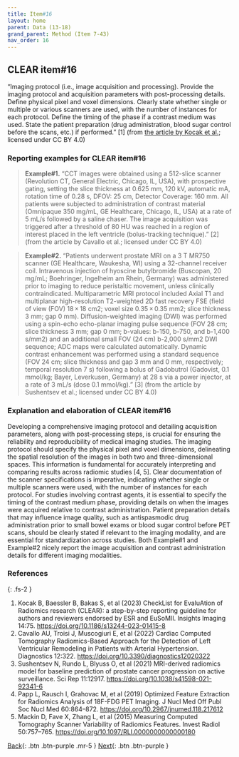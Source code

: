 ```yaml
---
title: Item#16
layout: home
parent: Data (13-18)
grand_parent: Method (Item 7-43)
nav_order: 16
---
```


## CLEAR item#16


“Imaging protocol (i.e., image acquisition and processing). Provide the imaging protocol and acquisition parameters with post-processing details. Define physical pixel and voxel dimensions. Clearly state whether single or multiple or various scanners are used, with the number of instances for each protocol. Define the timing of the phase if a contrast medium was used. State the patient preparation (drug administration, blood sugar control before the scans, etc.) if performed.” [1] (from [the article by Kocak et al.](https://insightsimaging.springeropen.com/articles/10.1186/s13244-023-01415-8); licensed under CC BY 4.0)


### Reporting examples for CLEAR item#16

> **Example#1.** “CCT images were obtained using a 512-slice scanner (Revolution CT, General Electric, Chicago, IL, USA), with prospective gating, setting the slice thickness at 0.625 mm, 120 kV, automatic mA, rotation time of 0.28 s, DFOV: 25 cm, Detector Coverage: 160 mm. All patients were subjected to administration of contrast material (Omnipaque 350 mg/mL, GE Healthcare, Chicago, IL, USA) at a rate of 5 mL/s followed by a saline chaser. The image acquisition was triggered after a threshold of 80 HU was reached in a region of interest placed in the left ventricle (bolus-tracking technique).” [2] (from the article by Cavallo et al.; licensed under CC BY 4.0)

> **Example#2.** “Patients underwent prostate MRI on a 3 T MR750 scanner (GE Healthcare, Waukesha, WI) using a 32-channel receiver coil. Intravenous injection of hyoscine butylbromide (Buscopan, 20 mg/mL; Boehringer, Ingelheim am Rhein, Germany) was administered prior to imaging to reduce peristaltic movement, unless clinically contraindicated. Multiparametric MRI protocol included Axial T1 and multiplanar high-resolution T2-weighted 2D fast recovery FSE (field of view (FOV) 18 × 18 cm2; voxel size 0.35 × 0.35 mm2; slice thickness 3 mm; gap 0 mm). Diffusion-weighted imaging (DWI) was performed using a spin-echo echo-planar imaging pulse sequence (FOV 28 cm; slice thickness 3 mm; gap 0 mm; b-values: b-150, b-750, and b-1,400 s/mm2) and an additional small FOV (24 cm) b-2,000 s/mm2 DWI sequence; ADC maps were calculated automatically. Dynamic contrast enhancement was performed using a standard sequence (FOV 24 cm; slice thickness and gap 3 mm and 0 mm, respectively; temporal resolution 7 s) following a bolus of Gadobutrol (Gadovist, 0.1 mmol/kg; Bayer, Leverkusen, Germany) at 28 s via a power injector, at a rate of 3 mL/s (dose 0.1 mmol/kg).” [3] (from the article by Sushentsev et al.; licensed under CC BY 4.0)

### Explanation and elaboration of CLEAR item#16

Developing a comprehensive imaging protocol and detailing acquisition parameters, along with post-processing steps, is crucial for ensuring the reliability and reproducibility of medical imaging studies. The imaging protocol should specify the physical pixel and voxel dimensions, delineating the spatial resolution of the images in both two and three-dimensional spaces. This information is fundamental for accurately interpreting and comparing results across radiomic studies [4, 5]. Clear documentation of the scanner specifications is imperative, indicating whether single or multiple scanners were used, with the number of instances for each protocol. For studies involving contrast agents, it is essential to specify the timing of the contrast medium phase, providing details on when the images were acquired relative to contrast administration. Patient preparation details that may influence image quality, such as antispasmodic drug administration prior to small bowel exams or blood sugar control before PET scans, should be clearly stated if relevant to the imaging modality, and are essential for standardization across studies. Both Example#1 and Example#2 nicely report the image acquisition and contrast administration details for different imaging modalities.

### References

{: .fs-2 }

1. 	Kocak B, Baessler B, Bakas S, et al (2023) CheckList for EvaluAtion of Radiomics research (CLEAR): a step-by-step reporting guideline for authors and reviewers endorsed by ESR and EuSoMII. Insights Imaging 14:75. https://doi.org/10.1186/s13244-023-01415-8
2. 	Cavallo AU, Troisi J, Muscogiuri E, et al (2022) Cardiac Computed Tomography Radiomics-Based Approach for the Detection of Left Ventricular Remodeling in Patients with Arterial Hypertension. Diagnostics 12:322. https://doi.org/10.3390/diagnostics12020322
3. 	Sushentsev N, Rundo L, Blyuss O, et al (2021) MRI-derived radiomics model for baseline prediction of prostate cancer progression on active surveillance. Sci Rep 11:12917. https://doi.org/10.1038/s41598-021-92341-6
4. 	Papp L, Rausch I, Grahovac M, et al (2019) Optimized Feature Extraction for Radiomics Analysis of 18F-FDG PET Imaging. J Nucl Med Off Publ Soc Nucl Med 60:864–872. https://doi.org/10.2967/jnumed.118.217612
5. 	Mackin D, Fave X, Zhang L, et al (2015) Measuring Computed Tomography Scanner Variability of Radiomics Features. Invest Radiol 50:757–765. https://doi.org/10.1097/RLI.0000000000000180

[Back](https://radiomic.github.io/CLEAR-E3/docs/Item2.html){: .btn .btn-purple .mr-5 }
[Next](https://radiomic.github.io/CLEAR-E3/docs/Item4.html){: .btn .btn-purple   }
